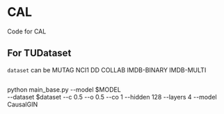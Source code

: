 # CAL
Code for CAL
## For TUDataset
``dataset`` can be MUTAG NCI1 DD COLLAB IMDB-BINARY IMDB-MULTI
```
```
python main_base.py --model $MODEL \
--dataset $dataset --c 0.5 --o 0.5 --co 1 --hidden 128 --layers 4 --model CausalGIN
```


